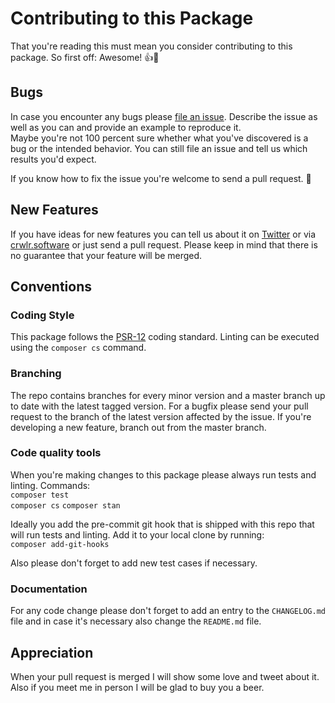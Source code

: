 # Contributing to this Package

That you're reading this must mean you consider contributing to
this package. So first off: Awesome! 👍🤘

## Bugs

In case you encounter any bugs please
[file an issue](https://github.com/crwlrsoft/url/issues/new).
Describe the issue as well as you can and provide an example to
reproduce it.  
Maybe you're not 100 percent sure whether what you've discovered
is a bug or the intended behavior. You can still file an issue
and tell us which results you'd expect.

If you know how to fix the issue you're welcome to send a pull
request. 💪 

## New Features

If you have ideas for new features you can tell us about it on
[Twitter](https://twitter.com/crwlrsoft) or via 
[crwlr.software](https://www.crwlr.software/contact) or just
send a pull request. Please keep in mind that there is no
guarantee that your feature will be merged.

## Conventions

### Coding Style

This package follows the 
[PSR-12](https://www.php-fig.org/psr/psr-12/) coding standard.
Linting can be executed using the `composer cs` command.

### Branching

The repo contains branches for every minor version and a master
branch up to date with the latest tagged version. For a bugfix
please send your pull request to the branch of the latest version
affected by the issue. If you're developing a new feature, branch
out from the master branch.

### Code quality tools

When you're making changes to this package please always run
tests and linting. Commands:  
`composer test`  
`composer cs`
`composer stan`

Ideally you add the pre-commit git hook that is shipped with
this repo that will run tests and linting. Add it to your local
clone by running:  
`composer add-git-hooks`

Also please don't forget to add new test cases if necessary.

### Documentation

For any code change please don't forget to add an entry to the
`CHANGELOG.md` file and in case it's necessary also change the
`README.md` file.

## Appreciation

When your pull request is merged I will show some love and tweet
about it. Also if you meet me in person I will be glad to buy you
a beer.
